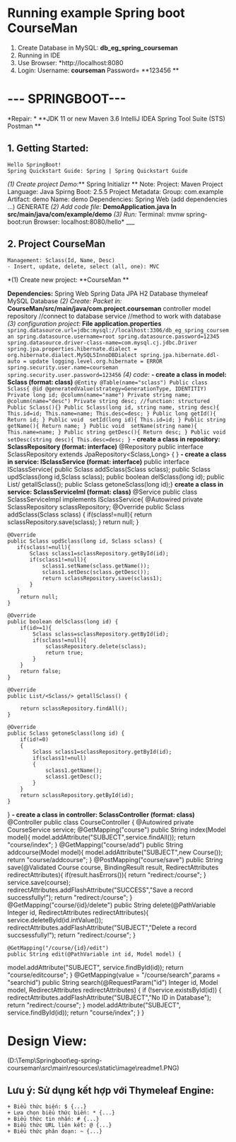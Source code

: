 # Running example Spring boot CourseMan
1. Create Database in MySQL: **db_eg_spring_courseman**
2. Running in IDE 
3. Use Browser: *http://localhost:8080
4. Login:
   Username: **courseman**
   Password= **123456 **
# --- SPRINGBOOT---
*Repair: *
	**JDK 11 or new
	  Maven 3.6
	  IntelliJ IDEA
		Spring Tool Suite (STS)
		Postman **
## 1. Getting Started:
    Hello SpringBoot!
    Spring Quickstart Guide: Spring | Spring Quickstart Guide
*(1) Create project Demo:*** Spring Initializr **
    Note: Project: Maven Project
        Language: Java
        Spirng Boot: 2.5.5
        Project Metadata:
            Group: com.example
            Artifact: demo
            Name: demo
        Dependencies: Spring Web (add dependencies …)
        GENERATE
*(2) Add code file:* __DemoApplication.java In src/main/java/com/example/demo__
*(3) Run:*
    Terminal:  mvnw spring-boot:run
    Browser: localhost:8080/hello*
    ___
## 2. Project CourseMan
    Management: Sclass(Id, Name, Desc)
    - Insert, update, delete, select (all, one): MVC
*(1) Create new project: **CourseMan **
 
**Dependencies:**
	Spring Web
	Spring Data JPA
	H2 Database
        thymeleaf
        MySQL Database
*(2) Create: Packet in:* __CourseMan/src/main/java/com.project.courseman__
	controller
	model
	repository //connect to database
	service //method to work with database
*(3) configuration project:* __File application.properties__
	```spring.datasource.url=jdbc:mysql://localhost:3306/db_eg_spring_courseman
        spring.datasource.username=root
        spring.datasource.password=12345
        spring.datasource.driver-class-name=com.mysql.cj.jdbc.Driver
        spring.jpa.properties.hibernate.dialect = org.hibernate.dialect.MySQL5InnoDBDialect
        spring.jpa.hibernate.ddl-auto = update
        logging.level.org.hibernate = ERROR
        spring.security.user.name=courseman
        spring.security.user.password=123456```
*(4) code:*
	**- create a class in model: Sclass (format: class)**
	```@Entity
	@Table(name="sclass")
       Public class Sclass{
	@id
	@generatedValue(strategy=GenerationType, IDENTITIY)
	Private long id;
	@column(name="name")
	Private string name;
	@column(name="desc")
	Private string desc;
	//function: structured
	Public Sclass(){}
	Public Sclass(long id, string name, string desc){
		This.id=id;
		This.name=name;
		This.desc=desc;
	}
	Public long getId(){
		Return id;
	}
	Public void  setId(long id){
		This.id=id;
	}
	Public string getName(){
		Return name;
	}
	Public void  setName(string name){
		This.name=name;
	}
	Public string getDesc(){
		Return desc;
	}
	Public void  setDesc(string desc){
		This.desc=desc;
	}```
**- create a class in repository: SclassRepository (format: interface)**
@Repository
public interface SclassRepository extends JpaRepository<Sclass,Long> {
}
**- create a class in service: ISclassService (format: interface)**
public interface ISclassService{
	public Sclass addSclass(Sclass sclass);
	public Sclass updSclass(long id,Sclass sclass);
	public  boolean delSclass(long id);
	public List/<Sclass/> getallSclass();
	public Sclass getoneSclass(long id);}
**create a class in service: SclassServiceIml (format: class)**
@Service
public class SclassServiceImpl implements ISclassService{
    @Autowired
    private SclassRepository sclassRepository;
    @Override
    public Sclass addSclass(Sclass sclass) {
        if(sclass!=null){
            return sclassRepository.save(sclass);
        }
        return null;
    }

    @Override
    public Sclass updSclass(long id, Sclass sclass) {
       if(sclass!=null){
           Sclass sclass1=sclassRepository.getById(id);
           if(sclass1!=null){
               sclass1.setName(sclass.getName());
               sclass1.setDesc(sclass.getDesc());
               return sclassRepository.save(sclass1);
           }
       }
        return null;
    }

    @Override
    public boolean delSclass(long id) {
        if(id>=1){
            Sclass sclass=sclassRepository.getById(id);
            if(sclass!=null){
                sclassRepository.delete(sclass);
                return true;
            }
        }
        return false;
    }

    @Override
    public List/<Sclass/> getallSclass() {

        return sclassRepository.findAll();
    }

    @Override
    public Sclass getoneSclass(long id) {
        if(id!=0)
        {
            Sclass sclass1=sclassRepository.getById(id);
            if(sclass1!=null)
            {
                sclass1.getName();
                sclass1.getDesc();
            }
        }
        return sclassRepository.getById(id);
    }
}
**- create a class in controller: SclassController (format: class)**
 @Controller
public class CourseController {
    @Autowired
    private CourseService service;
    @GetMapping("course")
    public String index(Model model){
        model.addAttribute("SUBJECT",service.findAll());
        return "course/index";
    }
    @GetMapping("course/add")
    public String addcourse(Model model){
        model.addAttribute("SUBJECT",new Course());
        return "course/addcourse";
    }
    @PostMapping("course/save")
    public String save(@Validated Course course, BindingResult result, RedirectAttributes redirectAttributes){
        if(result.hasErrors()){
            return "redirect:/course";
        }
       service.save(course);
        redirectAttributes.addFlashAttribute("SUCCESS","Save a record successfully!");
        return "redirect:/course";
    }
    @GetMapping("course/{id}/delete")
    public String delete(@PathVariable Integer id, RedirectAttributes redirectAttributes){
        service.deleteById(id.intValue());
        redirectAttributes.addFlashAttribute("SUBJECT","Delete a record succsessfully!");
        return "redirect:/course";
    }

    @GetMapping("/course/{id}/edit")
    public String edit(@PathVariable int id, Model model) {
  model.addAttribute("SUBJECT", service.findById(id));
  return "course/editcourse";
  }
  @GetMapping(value = "/course/search",params = "searchid")
    public String search(@RequestParam("id") Integer id, Model model, RedirectAttributes redirectAttributes) {
  if (!service.existsById(id)) {
  redirectAttributes.addFlashAttribute("SUBJECT","No ID in Database");
  return "redirect:/course";
  }
  model.addAttribute("SUBJECT", service.findById(id));
  return "course/index";
  }
  }
# Design View:
  (D:\Temp\Springboot\eg-spring-courseman\src\main\resources\static\image\readme1.PNG)
## Lưu ý: Sử dụng kết hợp với Thymeleaf Engine:
	+ Biểu thức biến: $ {...}
	+ Lựa chọn biểu thức biến: * {...}
	+ Biểu thức tin nhắn: # {...}
	+ Biểu thức URL liên kết: @ {...}
	+ Biểu thức phân đoạn: ~ {...}


 




